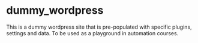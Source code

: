 # dummy_wordpress
This is a dummy wordpress site that is pre-populated with specific plugins, settings and data. To be used as a playground in automation courses.
